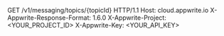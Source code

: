 GET /v1/messaging/topics/{topicId} HTTP/1.1
Host: cloud.appwrite.io
X-Appwrite-Response-Format: 1.6.0
X-Appwrite-Project: <YOUR_PROJECT_ID>
X-Appwrite-Key: <YOUR_API_KEY>
